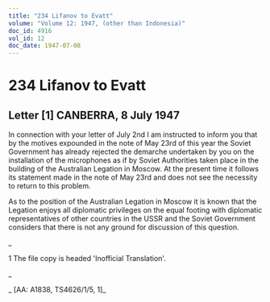 ```yaml
---
title: "234 Lifanov to Evatt"
volume: "Volume 12: 1947, (other than Indonesia)"
doc_id: 4916
vol_id: 12
doc_date: 1947-07-08
---
```


# 234 Lifanov to Evatt

## Letter [1] CANBERRA, 8 July 1947

In connection with your letter of July 2nd I am instructed to inform you that by the motives expounded in the note of May 23rd of this year the Soviet Government has already rejected the demarche undertaken by you on the installation of the microphones as if by Soviet Authorities taken place in the building of the Australian Legation in Moscow. At the present time it follows its statement made in the note of May 23rd and does not see the necessity to return to this problem.

As to the position of the Australian Legation in Moscow it is known that the Legation enjoys all diplomatic privileges on the equal footing with diplomatic representatives of other countries in the USSR and the Soviet Government considers that there is not any ground for discussion of this question.

_

1 The file copy is headed 'Inofficial Translation'.

_

_ [AA: A1838, TS4626/1/5, 1]_
